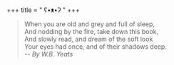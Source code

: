 +++
title = " ʕ•ᴥ•ʔ "
+++

> When you are old and grey and full of sleep,  
  And nodding by the fire, take down this book,  
  And slowly read, and dream of the soft look  
  Your eyes had once, and of their shadows deep.  
  -- *By W.B. Yeats*
